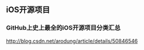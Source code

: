 ## iOS开源项目

### GitHub上史上最全的iOS开源项目分类汇总
http://blog.csdn.net/arodung/article/details/50846546

<br>
